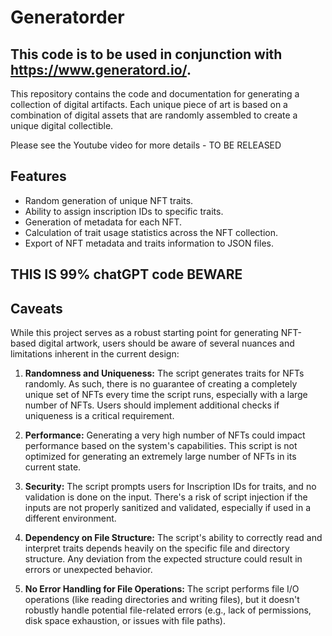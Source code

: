 # Generatorder

## This code is to be used in conjunction with https://www.generatord.io/.

This repository contains the code and documentation for generating a collection of digital artifacts. Each unique piece of art is based on a combination of digital assets that are randomly assembled to create a unique digital collectible.

Please see the Youtube video for more details - TO BE RELEASED

## Features

- Random generation of unique NFT traits.
- Ability to assign inscription IDs to specific traits.
- Generation of metadata for each NFT.
- Calculation of trait usage statistics across the NFT collection.
- Export of NFT metadata and traits information to JSON files.

## THIS IS 99% chatGPT code BEWARE

## Caveats

While this project serves as a robust starting point for generating NFT-based digital artwork, users should be aware of several nuances and limitations inherent in the current design:

1. **Randomness and Uniqueness:** The script generates traits for NFTs randomly. As such, there is no guarantee of creating a completely unique set of NFTs every time the script runs, especially with a large number of NFTs. Users should implement additional checks if uniqueness is a critical requirement.

2. **Performance:** Generating a very high number of NFTs could impact performance based on the system's capabilities. This script is not optimized for generating an extremely large number of NFTs in its current state.

3. **Security:** The script prompts users for Inscription IDs for traits, and no validation is done on the input. There's a risk of script injection if the inputs are not properly sanitized and validated, especially if used in a different environment.

4. **Dependency on File Structure:** The script's ability to correctly read and interpret traits depends heavily on the specific file and directory structure. Any deviation from the expected structure could result in errors or unexpected behavior.

5. **No Error Handling for File Operations:** The script performs file I/O operations (like reading directories and writing files), but it doesn't robustly handle potential file-related errors (e.g., lack of permissions, disk space exhaustion, or issues with file paths).
